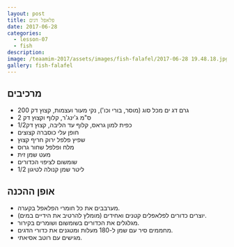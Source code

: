 ```yaml
---
layout: post
title: פלאפל דגים
date: 2017-06-28
categories:
  - lesson-07
  - fish
description: 
image: /teaamim-2017/assets/images/fish-falafel/2017-06-28 19.48.18.jpg
gallery: fish-falafel
---
```


## מרכיבים
- 200 גרם דג ים מכל סוג (מוסר, בורי וכו'), נקי מעור ועצמות, קצוץ דק
- 2 ס"מ ג'ינג'ר, קלוף וקצוץ דק
- 1/2כפית למון גראס, קלוף עד הליבה, קצוץ דק
- חופן עלי כוסברה קצוצים
- שפיץ פלפל ירוק חריף קצוץ
- מלח ופלפל שחור גרוס
- מעט שמן זית
- שומשום לציפוי הכדורים
- 1/2 ליטר שמן קנולה לטיגון
 
## אופן ההכנה
-  מערבבים את כל חומרי הפלאפל בקערה.
- יוצרים כדורים לפלאפלים קטנים ואחידים (מומלץ להרטיב את הידיים במים).
- מגלגלים את הכדורים בשומשום ושומרים בקירור.
-  מחממים סיר עם שמן ל-180 מעלות ומטגנים את כדורי הדגים.
- מגישים עם רוטב אסיאתי.
